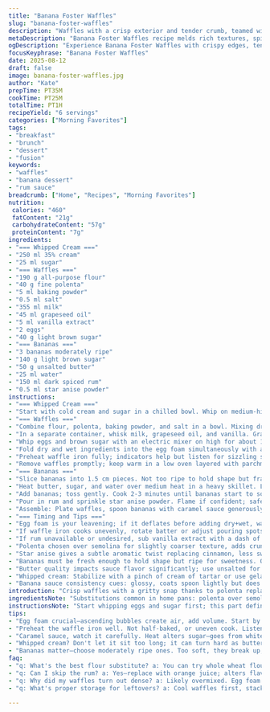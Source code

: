 ```yaml
---
title: "Banana Foster Waffles"
slug: "banana-foster-waffles"
description: "Waffles with a crisp exterior and tender crumb, teamed with sautéed bananas in a caramel-rum sauce. Whipped cream for balance. Adjusted ingredients for texture, a bit less sugar, swapped semolina for fine polenta. Caramel with a hint of star anise replaces cinnamon. Technique focuses on batter aeration and caramel stages. Timing shifts emphasize color and aroma over clocks. Practical tips for uneven waffle cooking and rum substitution included."
metaDescription: "Banana Foster Waffles recipe melds rich textures, spiced rum, and bananas. Crisp waffles, airy whipped cream, warm, sweet sauce. A delightful fusion."
ogDescription: "Experience Banana Foster Waffles with crispy edges, tender crumb, served with caramelized bananas in rum. A fusion delight you can't miss."
focusKeyphrase: "Banana Foster Waffles"
date: 2025-08-12
draft: false
image: banana-foster-waffles.jpg
author: "Kate"
prepTime: PT35M
cookTime: PT25M
totalTime: PT1H
recipeYield: "6 servings"
categories: ["Morning Favorites"]
tags:
- "breakfast"
- "brunch"
- "dessert"
- "fusion"
keywords:
- "waffles"
- "banana dessert"
- "rum sauce"
breadcrumb: ["Home", "Recipes", "Morning Favorites"]
nutrition: 
 calories: "460"
 fatContent: "21g"
 carbohydrateContent: "57g"
 proteinContent: "7g"
ingredients:
- "=== Whipped Cream ==="
- "250 ml 35% cream"
- "25 ml sugar"
- "=== Waffles ==="
- "190 g all-purpose flour"
- "40 g fine polenta"
- "5 ml baking powder"
- "0.5 ml salt"
- "355 ml milk"
- "45 ml grapeseed oil"
- "5 ml vanilla extract"
- "2 eggs"
- "40 g light brown sugar"
- "=== Bananas ==="
- "3 bananas moderately ripe"
- "140 g light brown sugar"
- "50 g unsalted butter"
- "25 ml water"
- "150 ml dark spiced rum"
- "0.5 ml star anise powder"
instructions:
- "=== Whipped Cream ==="
- "Start with cold cream and sugar in a chilled bowl. Whip on medium-high until stiff peaks form. Avoid overwhipping to prevent butter formation. Set aside in fridge."
- "=== Waffles ==="
- "Combine flour, polenta, baking powder, and salt in a bowl. Mixing dry ingredients first prevents uneven rising."
- "In a separate container, whisk milk, grapeseed oil, and vanilla. Grapeseed oil chosen for neutral taste and higher smoke point."
- "Whip eggs and brown sugar with an electric mixer on high for about 11 minutes until the mixture triples in volume and ribbons off the whisk slowly. Takes time but crucial for light waffles. Don’t rush or batter will be dense."
- "Fold dry and wet ingredients into the egg foam simultaneously with a balloon whisk. Stir just until moistened; lumps are fine. Overmix and gluten forms — tough waffles."
- "Preheat waffle iron fully; indicators help but listen for sizzling start. Spoon about 170 ml batter per waffle (adjust for your machine). Close lid gently, cook 3-6 minutes until surface is deeply golden and edges crisp. Steam release slows, aroma shifts from raw flour to toasty nutty smell."
- "Remove waffles promptly; keep warm in a low oven layered with parchment to avoid sogginess."
- "=== Bananas ==="
- "Slice bananas into 1.5 cm pieces. Not too ripe to hold shape but fragrant."
- "Heat butter, sugar, and water over medium heat in a heavy skillet. Let sugar dissolve and bubble carefully forming a thin caramel; watch color shift from pale amber to golden brown."
- "Add bananas; toss gently. Cook 2-3 minutes until bananas start to soften and caramel coats them. Avoid stirring vigorously — bananas break down."
- "Pour in rum and sprinkle star anise powder. Flame if confident; safety first. Otherwise, simmer for about 1.5 minutes until sauce thickens slightly and aroma bursts with warmth. Sauce should coat but not drown bananas."
- "Assemble: Plate waffles, spoon bananas with caramel sauce generously on top, dollop whipped cream beside or on top. Serve immediately to capture warm-cold contrast and textures."
- "=== Timing and Tips ==="
- "Egg foam is your leavening; if it deflates before adding dry+wet, waffles deflate. Whip longer or use room temp eggs for best results."
- "If waffle iron cooks unevenly, rotate batter or adjust pouring spots. Hot spots burn batter; cooler spots cause pale, undercooked."
- "If rum unavailable or undesired, sub vanilla extract with a dash of orange zest and juice in banana sauce."
- "Polenta chosen over semolina for slightly coarser texture, adds crunch; can use semolina if unavailable but reduces crispiness."
- "Star anise gives a subtle aromatic twist replacing cinnamon, less sweetness, more complexity."
- "Bananas must be fresh enough to hold shape but ripe for sweetness. Overripe bananas turn mushy when cooked and lose structure."
- "Butter quality impacts sauce flavor significantly; use unsalted for control over saltiness."
- "Whipped cream: Stabilize with a pinch of cream of tartar or use gelatin if you prepare ahead or want extra hold."
- "Banana sauce consistency cues: glossy, coats spoon lightly but does not pool watery. Overcooked sauce caramelizes too dark — taste bitter."
introduction: "Crisp waffles with a gritty snap thanks to polenta replace semolina; texture matters here. Egg foam whipped to triple volume traps air, keeps waffles light and not dense. That long whip isn’t wasted effort. Caramelized bananas simmered in spiced rum hit the sweet-savory mark; star anise adds unexpected aroma depth, interesting twist on classic cinnamon. Whipped cream chilled sharpens richness, balances sweet. Timing is flexible if you watch texture and smell. Use visual cues. Don't let batter sit too long or foam falls apart. Can swap rum for orange zest if needed — flavor shift but still tasty. Whole dish is layered, complex yet straightforward — classic technique with fresh angles."
ingredientsNote: "Substitutions common in home pans: polenta over semolina offers crunch, available in most shops, good stand-in. Grapeseed oil is strong but neutral; you may use vegetable or melted butter but temperature in waffle iron may vary slightly. Brown sugar choice affects caramel nuance; light brown is milder than dark molasses deep notes but controlled here to avoid bitterness. Eggs at room temp whip better; cold eggs result in poor volume. Bananas not overripened — flavor without mush. Dark spiced rum replaced if unavailable with brandy or applejack. Star anise optional but recommended for depth; cinnamon can be added last minute if preferred. Butter salted or not depends on taste — unsalted standard for control. Cream heavy enough to hold peaks well. If you don't have electric mixer, vigorous hand whisking with a balloon whisk takes longer; patience needed."
instructionsNote: "Start whipping eggs and sugar first; this part defines waffle texture — patience required. Incorporate dry and wet simultaneously and fold gently. Overmixing kills air; lumps okay. Preheat waffle iron fully — leaving it half heated causes uneven cooking. Look for deep golden edges, a slight hiss and aroma that turns from raw to nutty. Cool waffles briefly on rack to avoid soggy bottoms from trapped steam. Caramelize sugar in pan watching carefully; burnt caramel ruins sauce. Add banana, gentle toss, softens tomatoes stand in for replacing fruit if needed? No, bananas only here. Add rum and star anise powder off heat, careful if flambéing — safety gear recommended. Sauce should coat but not drown bananas. Assemble quickly so waffle crispness maintained. Whipped cream chilled and stiff but not buttery. Warm and cold contrast key. Simple but attentively timed, textured, and balanced products come together."
tips:
- "Egg foam crucial—ascending bubbles create air, add volume. Start by whipping eggs with sugar. Techniquey fluffiness boils down to timing. Room temp eggs whip easier; they trap air better. Keep an eye. Don't go overboard. Flat waffles can happen."
- "Preheat the waffle iron well. Not half-baked, or uneven cook. Listen for that sizzle as batter hits the hot surface. Color shifting from pale to golden—wait for it. Deep edges, crispiness all part of the game. Cool down briefly; steam trapped means soggy. Aim for balance."
- "Caramel sauce, watch it carefully. Heat alters sugar—goes from white to amber to brown. If overcooked, bitter. Not deep black. Add bananas gently so they don't turn mushy. Toss lightly, coat with sauce—don't drown them. If using rum—careful way to flambé. Avoid kitchen disasters."
- "Whipped cream? Don't let it sit too long; it can turn hard as butter. Chilled bowl aids in making it fluffier. A touch of cream of tartar helps stabilize. Experiment with flavors—vanilla, orange zest, or zest add uniqueness. Balance richness."
- "Bananas matter—choose moderately ripe ones. Too soft, they break up, lose texture. Store any leftovers right. Stack waffles in fridge; reheat in toaster for freshness. Adjust eating—different toppings, fruit, or even syrups change the feel of it all. Get adventurous."
faq:
- "q: What's the best flour substitute? a: You can try whole wheat flour but achieve different texture; less airiness. Not as light. Self-raising flour works but adjust baking powder down by half."
- "q: Can I skip the rum? a: Yes—replace with orange juice; alters flavor, more citrusy. Vanilla adds another layer but depth changes. Try mixing juice with a bit of zest."
- "q: Why did my waffles turn out dense? a: Likely overmixed. Egg foam needs gentle folding. If whipped egg isn’t there, waffles lose that light, airy feel. Be cautious with stirring; lumps are okay."
- "q: What's proper storage for leftovers? a: Cool waffles first, stack in container, parchment between for crispy edges. Refrigerate. Preheat the oven or toaster when reheating to restore texture."

---
```

